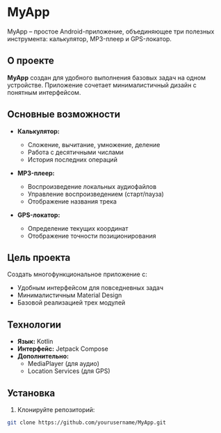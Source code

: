 # MyApp

MyApp – простое Android-приложение, объединяющее три полезных инструмента: калькулятор, MP3-плеер и GPS-локатор.

## О проекте

**MyApp** создан для удобного выполнения базовых задач на одном устройстве. Приложение сочетает минималистичный дизайн с понятным интерфейсом.

## Основные возможности

- **Калькулятор:**
  - Сложение, вычитание, умножение, деление
  - Работа с десятичными числами
  - История последних операций

- **MP3-плеер:**
  - Воспроизведение локальных аудиофайлов
  - Управление воспроизведением (старт/пауза)
  - Отображение названия трека

- **GPS-локатор:**
  - Определение текущих координат
  - Отображение точности позиционирования

## Цель проекта
Создать многофункциональное приложение с:
- Удобным интерфейсом для повседневных задач
- Минималистичным Material Design
- Базовой реализацией трех модулей

## Технологии
- **Язык:** Kotlin
- **Интерфейс:** Jetpack Compose
- **Дополнительно:** 
  - MediaPlayer (для аудио)
  - Location Services (для GPS)

## Установка
1. Клонируйте репозиторий:
```bash
git clone https://github.com/yourusername/MyApp.git

